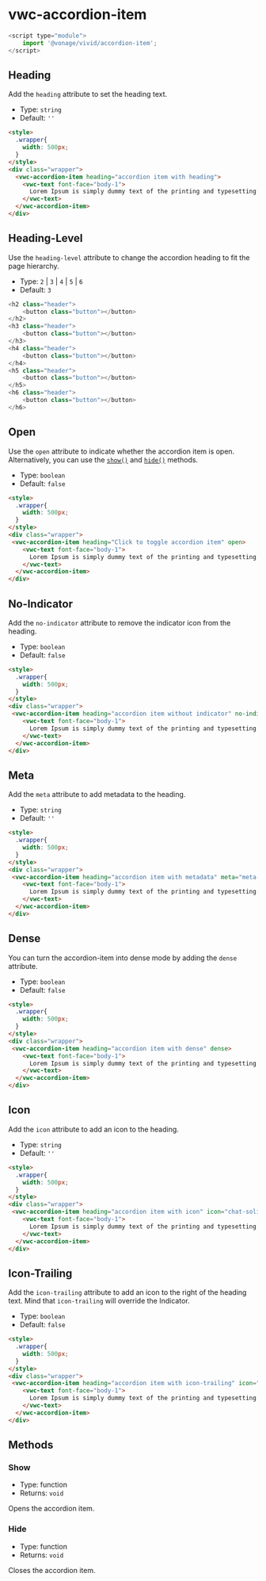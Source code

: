 # vwc-accordion-item

```js
<script type="module">
    import '@vonage/vivid/accordion-item';
</script>
```
## Heading
Add the `heading` attribute to set the heading text.

- Type: `string`
- Default: `''`
  
```html preview
<style>
  .wrapper{
    width: 500px;
  }
</style>
<div class="wrapper">
  <vwc-accordion-item heading="accordion item with heading">
    <vwc-text font-face="body-1">
      Lorem Ipsum is simply dummy text of the printing and typesetting industry.
    </vwc-text>
  </vwc-accordion-item>
</div>
```

## Heading-Level
Use the `heading-level` attribute to change the accordion heading to fit the page hierarchy.

- Type: `2` | `3` | `4` | `5` | `6`
- Default: `3`

```js
<h2 class="header">
	<button class="button"></button>
</h2>
<h3 class="header">
	<button class="button"></button>
</h3>
<h4 class="header">
	<button class="button"></button>
</h4>
<h5 class="header">
	<button class="button"></button>
</h5>
<h6 class="header">
	<button class="button"></button>
</h6>
```
## Open
Use the `open` attribute to indicate whether the accordion item is open.
Alternatively, you can use the [`show()`](#show) and [`hide()`](#hide) methods.
- Type: `boolean`
- Default: `false`

```html preview
<style>
  .wrapper{
    width: 500px;
  }
</style>
<div class="wrapper">
 <vwc-accordion-item heading="Click to toggle accordion item" open>
    <vwc-text font-face="body-1">
      Lorem Ipsum is simply dummy text of the printing and typesetting industry.
    </vwc-text>
  </vwc-accordion-item>
</div>
```
## No-Indicator
Add the `no-indicator` attribute to remove the indicator icon from the heading.

- Type: `boolean`
- Default: `false`

```html preview
<style>
  .wrapper{
    width: 500px;
  }
</style>
<div class="wrapper">
 <vwc-accordion-item heading="accordion item without indicator" no-indicator>
    <vwc-text font-face="body-1">
      Lorem Ipsum is simply dummy text of the printing and typesetting industry.
    </vwc-text>
  </vwc-accordion-item>
</div>
```
## Meta
Add the `meta` attribute to add metadata to the heading. 

- Type: `string`
- Default: `''`

```html preview
<style>
  .wrapper{
    width: 500px;
  }
</style>
<div class="wrapper">
 <vwc-accordion-item heading="accordion item with metadata" meta="meta-data">
    <vwc-text font-face="body-1">
      Lorem Ipsum is simply dummy text of the printing and typesetting industry.
    </vwc-text>
  </vwc-accordion-item>
</div>
```
## Dense
You can turn the accordion-item into dense mode by adding the `dense` attribute.

- Type: `boolean`
- Default: `false`

```html preview
<style>
  .wrapper{
    width: 500px;
  }
</style>
<div class="wrapper">
 <vwc-accordion-item heading="accordion item with dense" dense>
    <vwc-text font-face="body-1">
      Lorem Ipsum is simply dummy text of the printing and typesetting industry.
    </vwc-text>
  </vwc-accordion-item>
</div>
```
## Icon
Add the `icon` attribute to add an icon to the heading. 

- Type: `string`
- Default: `''`

```html preview
<style>
  .wrapper{
    width: 500px;
  }
</style>
<div class="wrapper">
 <vwc-accordion-item heading="accordion item with icon" icon="chat-solid">
    <vwc-text font-face="body-1">
      Lorem Ipsum is simply dummy text of the printing and typesetting industry.
    </vwc-text>
  </vwc-accordion-item>
</div>
```

## Icon-Trailing
Add the `icon-trailing` attribute to add an icon to the right of the heading text.  Mind that `icon-trailing` will override the Indicator.

- Type: `boolean`
- Default: `false`

```html preview
<style>
  .wrapper{
    width: 500px;
  }
</style>
<div class="wrapper">
 <vwc-accordion-item heading="accordion item with icon-trailing" icon="chat-solid" icon-trailing>
    <vwc-text font-face="body-1">
      Lorem Ipsum is simply dummy text of the printing and typesetting industry.
    </vwc-text>
  </vwc-accordion-item>
</div>
```

## Methods

### Show

- Type: function
- Returns: `void`

Opens the accordion item.

### Hide

- Type: function
- Returns: `void`

Closes the accordion item.
